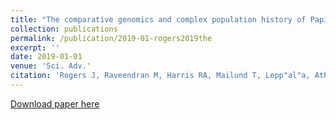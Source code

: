 ```yaml
---
title: "The comparative genomics and complex population history of Papio baboons"
collection: publications
permalink: /publication/2019-01-rogers2019the
excerpt: ''
date: 2019-01-01
venue: 'Sci. Adv.'
citation: 'Rogers J, Raveendran M, Harris RA, Mailund T, Lepp"al"a, Athanasiadis G, ..., Zinner D, Roos C, Jolly CJ, Gibbs RA, Worley KC, Consortium BG (2019) The comparative genomics and complex population history of Papio baboons. <i>Sci. Adv.</i> 5(1) eaau6947.'
---
```

[Download paper here](http://vpejaver.github.io/files/2019-01-rogers2019the.pdf)

